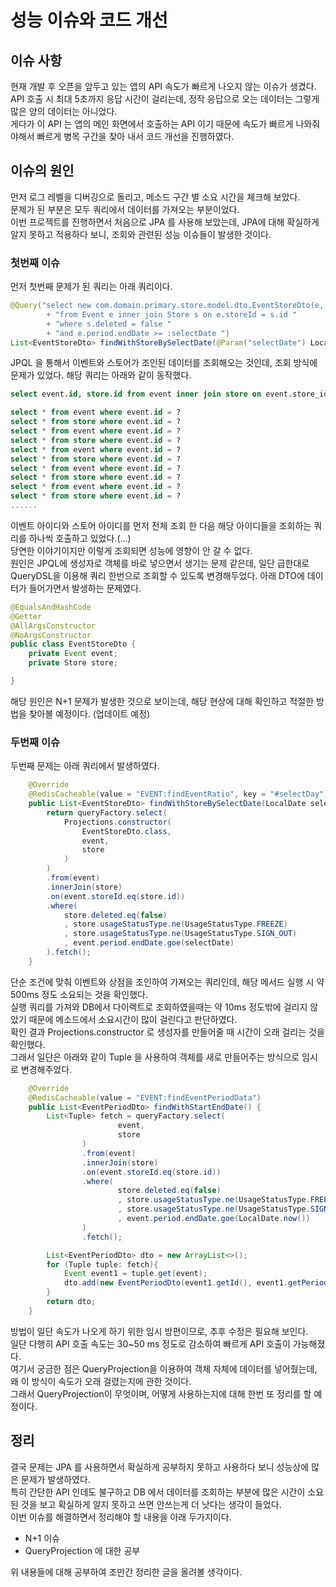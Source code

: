 # 성능 이슈와 코드 개선

## 이슈 사항
현재 개발 후 오픈을 앞두고 있는 앱의 API 속도가 빠르게 나오지 않는 이슈가 생겼다.   
API 호출 시 최대 5초까지 응답 시간이 걸리는데,
정작 응답으로 오는 데이터는 그렇게 많은 양의 데이터는 아니었다.   
게다가 이 API 는 앱의 메인 화면에서 호출하는 API 이기 때문에 속도가 빠르게 나와줘야해서 빠르게 병목 구간을 찾아 내서 코드 개선을 진행하였다.

## 이슈의 원인
먼저 로그 레벨을 디버깅으로 돌리고, 메소드 구간 별 소요 시간을 체크해 보았다.  
문제가 된 부분은 모두 쿼리에서 데이터를 가져오는 부분이었다.  
이번 프로젝트를 진행하면서 처음으로 JPA 를 사용해 보았는데, JPA에 대해 확실하게 알지 못하고 적용하다 보니, 조회와 관련된 성능 이슈들이 발생한 것이다.  

### 첫번째 이슈

먼저 첫번째 문제가 된 쿼리는 아래 쿼리이다.
```java
@Query("select new com.domain.primary.store.model.dto.EventStoreDto(e, s) "
        + "from Event e inner join Store s on e.storeId = s.id "
        + "where s.deleted = false "
        + "and e.period.endDate >= :selectDate ")
List<EventStoreDto> findWithStoreBySelectDate(@Param("selectDate") LocalDate selectDate);
```
JPQL 을 통해서 이벤트와 스토어가 조인된 데이터를 조회해오는 것인데, 조회 방식에 문제가 있었다. 해당 쿼리는 아래와 같이 동작했다.
```sql
select event.id, store.id from event inner join store on event.store_id = store.id;

select * from event where event.id = ?
select * from store where event.id = ?
select * from event where event.id = ?
select * from store where event.id = ?
select * from event where event.id = ?
select * from store where event.id = ?
select * from event where event.id = ?
select * from store where event.id = ?
select * from event where event.id = ?
select * from store where event.id = ?
......
```
이벤트 아이디와 스토어 아이디를 먼저 전체 조회 한 다음 해당 아이디들을 조회하는 쿼리를 하나씩 호출하고 있었다.(...)  
당연한 이야기이지만 이렇게 조회되면 성능에 영향이 안 갈 수 없다.  
원인은 JPQL에 생성자로 객체를 바로 넣으면서 생기는 문제 같은데, 일단 급한대로 QueryDSL을 이용해 쿼리 한번으로 조회할 수 있도록 변경해두었다.
아래 DTO에 데이터가 들어가면서 발생하는 문제였다.
```java
@EqualsAndHashCode
@Getter
@AllArgsConstructor
@NoArgsConstructor
public class EventStoreDto {
    private Event event;
    private Store store;

}
```
해당 원인은 N+1 문제가 발생한 것으로 보이는데, 해당 현상에 대해 확인하고 적절한 방법을 찾아볼 예정이다. (업데이트 예정)

### 두번째 이슈

두번째 문제는 아래 쿼리에서 발생하였다.
```java
    @Override
    @RedisCacheable(value = "EVENT:findEventRatio", key = "#selectDay")
    public List<EventStoreDto> findWithStoreBySelectDate(LocalDate selectDate) {
        return queryFactory.select(
            Projections.constructor(
                EventStoreDto.class,
                event,
                store
            )
        )
        .from(event)
        .innerJoin(store)
        .on(event.storeId.eq(store.id))
        .where(
            store.deleted.eq(false)
            , store.usageStatusType.ne(UsageStatusType.FREEZE)
            , store.usageStatusType.ne(UsageStatusType.SIGN_OUT)
            , event.period.endDate.goe(selectDate)
        ).fetch();
    }
```
단순 조건에 맞춰 이벤트와 상점을 조인하여 가져오는 쿼리인데, 해당 메서드 실행 시 약 500ms 정도 소요되는 것을 확인했다.  
실행 쿼리를 가져와 DB에서 다이렉트로 조회하였을때는 약 10ms 정도밖에 걸리지 않았기 때문에 메소드에서 소요시간이 많이 걸린다고 판단하였다.  
확인 결과 Projections.constructor 로 생성자를 만들어줄 때 시간이 오래 걸리는 것을 확인했다.  
그래서 일단은 아래와 같이 Tuple 을 사용하여 객체를 새로 만들어주는 방식으로 임시로 변경해주었다. 
```java
    @Override
    @RedisCacheable(value = "EVENT:findEventPeriodData")
    public List<EventPeriodDto> findWithStartEndDate() {
        List<Tuple> fetch = queryFactory.select(
                        event,
                        store
                )
                .from(event)
                .innerJoin(store)
                .on(event.storeId.eq(store.id))
                .where(
                        store.deleted.eq(false)
                        , store.usageStatusType.ne(UsageStatusType.FREEZE)
                        , store.usageStatusType.ne(UsageStatusType.SIGN_OUT)
                        , event.period.endDate.goe(LocalDate.now())
                )
                .fetch();

        List<EventPeriodDto> dto = new ArrayList<>();
        for (Tuple tuple: fetch){
            Event event1 = tuple.get(event);
            dto.add(new EventPeriodDto(event1.getId(), event1.getPeriod(), event1.getCreatedAt()));
        }
        return dto;
    }
```

방법이 일단 속도가 나오게 하기 위한 임시 방편이므로, 추후 수정은 필요해 보인다.  
일단 다행히 API 호출 속도는 30~50 ms 정도로 감소하여 빠르게 API 호출이 가능해졌다.  
여기서 궁금한 점은 QueryProjection을 이용하여 객체 자체에 데이터를 넣어줬는데, 왜 이 방식이 속도가 오래 걸렸는지에 관한 것이다.  
그래서 QueryProjection이 무엇이며, 어떻게 사용하는지에 대해 한번 또 정리를 할 예정이다.

## 정리
결국 문제는 JPA 를 사용하면서 확실하게 공부하지 못하고 사용하다 보니 성능상에 많은 문제가 발생하였다.  
특히 간단한 API 인데도 불구하고 DB 에서 데이터를 조회하는 부분에 많은 시간이 소요된 것을 보고 확실하게 알지 못하고 쓰면 안쓰는게 더 낫다는 생각이 들었다.  
이번 이슈를 해결하면서 정리해야 할 내용을 아래 두가지이다. 
* N+1 이슈
* QueryProjection 에 대한 공부

위 내용들에 대해 공부하여 조만간 정리한 글을 올려볼 생각이다. 